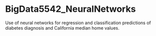 # BigData5542_NeuralNetworks
Use of neural networks for regression and classification predictions of diabetes diagnosis and California median home values.
